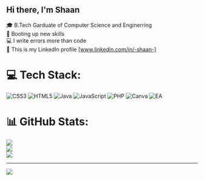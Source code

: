 ## Hi there, I'm Shaan

🎓 B.Tech Garduate of Computer Science and Enginerring</br>
📖 Booting up new skills</br>
💻 I write errors more than code</br>
🔗 This is my LinkedIn profile [www.linkedin.com/in/-shaan-]


# 💻 Tech Stack:
![CSS3](https://img.shields.io/badge/css3-%231572B6.svg?style=for-the-badge&logo=css3&logoColor=white) ![HTML5](https://img.shields.io/badge/html5-%23E34F26.svg?style=for-the-badge&logo=html5&logoColor=white) ![Java](https://img.shields.io/badge/java-%23ED8B00.svg?style=for-the-badge&logo=openjdk&logoColor=white) ![JavaScript](https://img.shields.io/badge/javascript-%23323330.svg?style=for-the-badge&logo=javascript&logoColor=%23F7DF1E) ![PHP](https://img.shields.io/badge/php-%23777BB4.svg?style=for-the-badge&logo=php&logoColor=white) ![Canva](https://img.shields.io/badge/Canva-%2300C4CC.svg?style=for-the-badge&logo=Canva&logoColor=white) ![EA](https://img.shields.io/badge/ea-%23000000.svg?style=for-the-badge&logo=ea&logoColor=white)
# 📊 GitHub Stats:
![](https://github-readme-stats.vercel.app/api?username=shaikabdulshaan&theme=merko&hide_border=false&include_all_commits=false&count_private=false)<br/>
![](https://nirzak-streak-stats.vercel.app/?user=shaikabdulshaan&theme=merko&hide_border=false)<br/>
![](https://github-readme-stats.vercel.app/api/top-langs/?username=shaikabdulshaan&theme=merko&hide_border=false&include_all_commits=false&count_private=false&layout=compact)

---
[![](https://visitcount.itsvg.in/api?id=shaikabdulshaan&icon=6&color=0)](https://visitcount.itsvg.in)

<!-- Proudly created with GPRM ( https://gprm.itsvg.in ) -->
